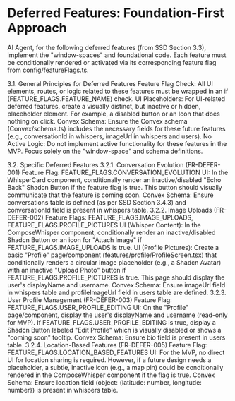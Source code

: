 # Deferred Features: Foundation-First Approach

AI Agent, for the following deferred features (from SSD Section 3.3), implement the "window-spaces" and foundational code. Each feature must be conditionally rendered or activated via its corresponding feature flag from config/featureFlags.ts.

3.1. General Principles for Deferred Features
Feature Flag Check: All UI elements, routes, or logic related to these features must be wrapped in an if (FEATURE_FLAGS.FEATURE_NAME) check.
UI Placeholders: For UI-related deferred features, create a visually distinct, but inactive or hidden, placeholder element. For example, a disabled button or an Icon that does nothing on click.
Convex Schema: Ensure the Convex schema (Convex/schema.ts) includes the necessary fields for these future features (e.g., conversationId in whispers, imageUrl in whispers and users).
No Active Logic: Do not implement active functionality for these features in the MVP. Focus solely on the "window-space" and schema definitions.

3.2. Specific Deferred Features
3.2.1. Conversation Evolution (FR-DEFER-001)
Feature Flag: FEATURE_FLAGS.CONVERSATION_EVOLUTION
UI: In the WhisperCard component, conditionally render an inactive/disabled "Echo Back" Shadcn Button if the feature flag is true. This button should visually communicate that the feature is coming soon.
Convex Schema: Ensure conversations table is defined (as per SSD Section 3.4.3) and conversationId field is present in whispers table.
3.2.2. Image Uploads (FR-DEFER-002)
Feature Flags: FEATURE_FLAGS.IMAGE_UPLOADS, FEATURE_FLAGS.PROFILE_PICTURES
UI (Whisper Content): In the ComposeWhisper component, conditionally render an inactive/disabled Shadcn Button or an icon for "Attach Image" if FEATURE_FLAGS.IMAGE_UPLOADS is true.
UI (Profile Pictures): Create a basic "Profile" page/component (features/profile/ProfileScreen.tsx) that conditionally renders a circular image placeholder (e.g., a Shadcn Avatar) with an inactive "Upload Photo" button if FEATURE_FLAGS.PROFILE_PICTURES is true. This page should display the user's displayName and username.
Convex Schema: Ensure imageUrl field in whispers table and profileImageUrl field in users table are defined.
3.2.3. User Profile Management (FR-DEFER-003)
Feature Flag: FEATURE_FLAGS.USER_PROFILE_EDITING
UI: On the "Profile" page/component, display the user's displayName and username (read-only for MVP). If FEATURE_FLAGS.USER_PROFILE_EDITING is true, display a Shadcn Button labeled "Edit Profile" which is visually disabled or shows a "coming soon" tooltip.
Convex Schema: Ensure bio field is present in users table.
3.2.4. Location-Based Features (FR-DEFER-005)
Feature Flag: FEATURE_FLAGS.LOCATION_BASED_FEATURES
UI: For the MVP, no direct UI for location sharing is required. However, if a future design needs a placeholder, a subtle, inactive icon (e.g., a map pin) could be conditionally rendered in the ComposeWhisper component if the flag is true.
Convex Schema: Ensure location field (object: {latitude: number, longitude: number}) is present in whispers table.
